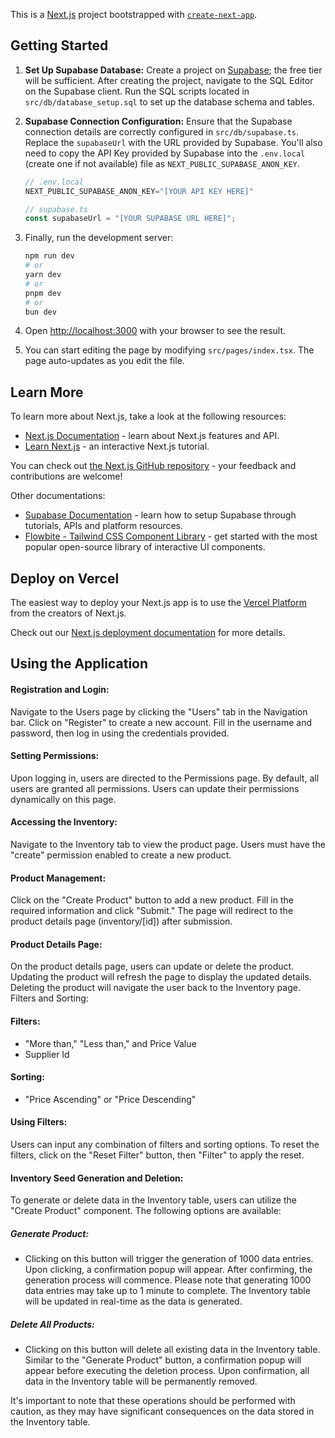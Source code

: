 This is a [Next.js](https://nextjs.org/) project bootstrapped with [`create-next-app`](https://github.com/vercel/next.js/tree/canary/packages/create-next-app).

## Getting Started

1. **Set Up Supabase Database:** Create a project on [Supabase](https://supabase.com/); the free tier will be sufficient. 
After creating the project, navigate to the SQL Editor on the Supabase client. 
Run the SQL scripts located in `src/db/database_setup.sql` to set up the database schema and tables.

2. **Supabase Connection Configuration:** Ensure that the Supabase connection details are correctly configured in 
`src/db/supabase.ts`. Replace the `supabaseUrl` with the URL provided by Supabase. You'll also need to copy the API Key 
provided by Supabase into the `.env.local` (create one if not available) file as `NEXT_PUBLIC_SUPABASE_ANON_KEY`.

    ```ts 
    // .env.local
    NEXT_PUBLIC_SUPABASE_ANON_KEY="[YOUR API KEY HERE]"
    ```

    ```ts
    // supabase.ts
    const supabaseUrl = "[YOUR SUPABASE URL HERE]";
    ```

3. Finally, run the development server:

    ```bash
    npm run dev
    # or
    yarn dev
    # or
    pnpm dev
    # or
    bun dev
    ```

5. Open [http://localhost:3000](http://localhost:3000) with your browser to see the result.

6. You can start editing the page by modifying `src/pages/index.tsx`. The page auto-updates as you edit the file.

## Learn More

To learn more about Next.js, take a look at the following resources:

- [Next.js Documentation](https://nextjs.org/docs) - learn about Next.js features and API.
- [Learn Next.js](https://nextjs.org/learn) - an interactive Next.js tutorial.

You can check out [the Next.js GitHub repository](https://github.com/vercel/next.js/) - your feedback and contributions are welcome!

Other documentations:
- [Supabase Documentation](https://supabase.com/docs) - learn how to setup Supabase through tutorials, APIs and platform resources.
- [Flowbite - Tailwind CSS Component Library](https://flowbite.com/docs/getting-started/introduction/) - get started with
the most popular open-source library of interactive UI components.

## Deploy on Vercel

The easiest way to deploy your Next.js app is to use the [Vercel Platform](https://vercel.com/new?utm_medium=default-template&filter=next.js&utm_source=create-next-app&utm_campaign=create-next-app-readme) from the creators of Next.js.

Check out our [Next.js deployment documentation](https://nextjs.org/docs/deployment) for more details.

## Using the Application

#### Registration and Login:

Navigate to the Users page by clicking the "Users" tab in the Navigation bar.
Click on "Register" to create a new account.
Fill in the username and password, then log in using the credentials provided.

#### Setting Permissions:

Upon logging in, users are directed to the Permissions page.
By default, all users are granted all permissions.
Users can update their permissions dynamically on this page.

#### Accessing the Inventory:

Navigate to the Inventory tab to view the product page.
Users must have the "create" permission enabled to create a new product.

#### Product Management:

Click on the "Create Product" button to add a new product.
Fill in the required information and click "Submit."
The page will redirect to the product details page (inventory/[id]) after submission.

#### Product Details Page:

On the product details page, users can update or delete the product.
Updating the product will refresh the page to display the updated details.
Deleting the product will navigate the user back to the Inventory page.
Filters and Sorting:

#### Filters:

- "More than," "Less than," and Price Value
- Supplier Id

#### Sorting:

- "Price Ascending" or "Price Descending"

#### Using Filters:

Users can input any combination of filters and sorting options.
To reset the filters, click on the "Reset Filter" button, then "Filter" to apply the reset.

#### Inventory Seed Generation and Deletion:

To generate or delete data in the Inventory table, users can utilize the "Create Product" component. The following options are available:

##### Generate Product: 

- Clicking on this button will trigger the generation of 1000 data entries. Upon clicking, a confirmation popup will appear. After confirming, the generation process will commence. Please note that generating 1000 data entries may take up to 1 minute to complete. The Inventory table will be updated in real-time as the data is generated.

##### Delete All Products:

- Clicking on this button will delete all existing data in the Inventory table. Similar to the "Generate Product" button, a confirmation popup will appear before executing the deletion process. Upon confirmation, all data in the Inventory table will be permanently removed.

It's important to note that these operations should be performed with caution, as they may have significant consequences on the data stored in the Inventory table.